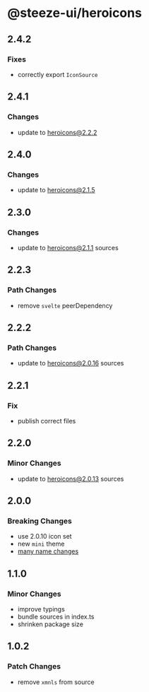 # @steeze-ui/heroicons

## 2.4.2

### Fixes

- correctly export `IconSource`

## 2.4.1

### Changes

- update to [heroicons@2.2.2](https://github.com/tailwindlabs/heroicons/blob/master/CHANGELOG.md)

## 2.4.0

### Changes

- update to [heroicons@2.1.5](https://github.com/tailwindlabs/heroicons/blob/master/CHANGELOG.md#215---2024-07-10)

## 2.3.0

### Changes

- update to heroicons@2.1.1 sources

## 2.2.3

### Path Changes

- remove `svelte` peerDependency

## 2.2.2

### Path Changes

- update to heroicons@2.0.16 sources

## 2.2.1

### Fix

- publish correct files

## 2.2.0

### Minor Changes

- update to heroicons@2.0.13 sources

## 2.0.0

### Breaking Changes

- use 2.0.10 icon set
- new `mini` theme
- [many name changes](https://github.com/tailwindlabs/heroicons/issues/750)

## 1.1.0

### Minor Changes

- improve typings
- bundle sources in index.ts
- shrinken package size

## 1.0.2

### Patch Changes

- remove `xmnls` from source
